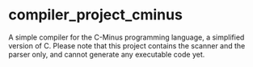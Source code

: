 # compiler_project_cminus
A simple compiler for the C-Minus programming language, a simplified version of C. Please note that this project contains the scanner and the parser only, and 
cannot generate any executable code yet.
